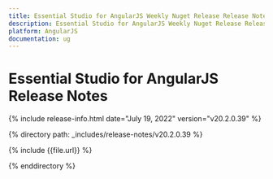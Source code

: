 ```yaml
---
title: Essential Studio for AngularJS Weekly Nuget Release Release Notes  
description: Essential Studio for AngularJS Weekly Nuget Release Release Notes  
platform: AngularJS
documentation: ug
---
```


# Essential Studio for AngularJS  Release Notes  

{% include release-info.html date="July 19, 2022"  version="v20.2.0.39" %} 


{% directory path: _includes/release-notes/v20.2.0.39 %}

{% include {{file.url}} %}

{% enddirectory %}